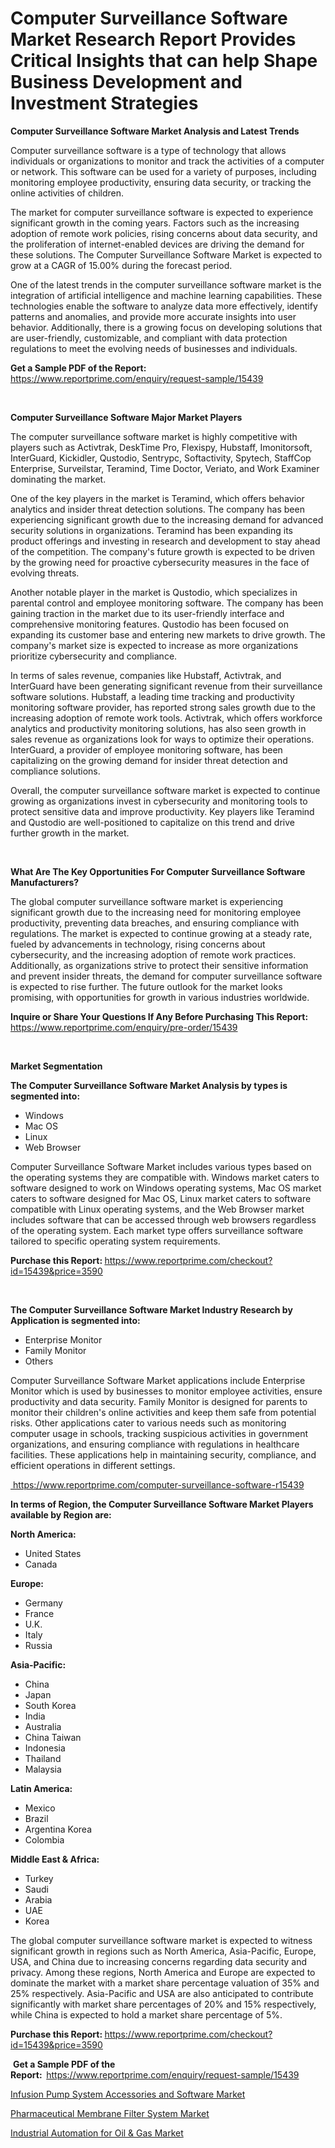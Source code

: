 <p><h1>Computer Surveillance Software Market Research Report Provides Critical Insights that can help Shape Business Development and Investment Strategies</h1></p><p><strong>Computer Surveillance Software Market Analysis and Latest Trends</strong></p>
<p><p>Computer surveillance software is a type of technology that allows individuals or organizations to monitor and track the activities of a computer or network. This software can be used for a variety of purposes, including monitoring employee productivity, ensuring data security, or tracking the online activities of children.</p><p>The market for computer surveillance software is expected to experience significant growth in the coming years. Factors such as the increasing adoption of remote work policies, rising concerns about data security, and the proliferation of internet-enabled devices are driving the demand for these solutions. The Computer Surveillance Software Market is expected to grow at a CAGR of 15.00% during the forecast period.</p><p>One of the latest trends in the computer surveillance software market is the integration of artificial intelligence and machine learning capabilities. These technologies enable the software to analyze data more effectively, identify patterns and anomalies, and provide more accurate insights into user behavior. Additionally, there is a growing focus on developing solutions that are user-friendly, customizable, and compliant with data protection regulations to meet the evolving needs of businesses and individuals.</p></p>
<p><strong>Get a Sample PDF of the Report:&nbsp;</strong> <a href="https://www.reportprime.com/enquiry/request-sample/15439">https://www.reportprime.com/enquiry/request-sample/15439</a></p>
<p>&nbsp;</p>
<p><strong>Computer Surveillance Software Major Market Players</strong></p>
<p><p>The computer surveillance software market is highly competitive with players such as Activtrak, DeskTime Pro, Flexispy, Hubstaff, Imonitorsoft, InterGuard, Kickidler, Qustodio, Sentrypc, Softactivity, Spytech, StaffCop Enterprise, Surveilstar, Teramind, Time Doctor, Veriato, and Work Examiner dominating the market. </p><p>One of the key players in the market is Teramind, which offers behavior analytics and insider threat detection solutions. The company has been experiencing significant growth due to the increasing demand for advanced security solutions in organizations. Teramind has been expanding its product offerings and investing in research and development to stay ahead of the competition. The company's future growth is expected to be driven by the growing need for proactive cybersecurity measures in the face of evolving threats.</p><p>Another notable player in the market is Qustodio, which specializes in parental control and employee monitoring software. The company has been gaining traction in the market due to its user-friendly interface and comprehensive monitoring features. Qustodio has been focused on expanding its customer base and entering new markets to drive growth. The company's market size is expected to increase as more organizations prioritize cybersecurity and compliance.</p><p>In terms of sales revenue, companies like Hubstaff, Activtrak, and InterGuard have been generating significant revenue from their surveillance software solutions. Hubstaff, a leading time tracking and productivity monitoring software provider, has reported strong sales growth due to the increasing adoption of remote work tools. Activtrak, which offers workforce analytics and productivity monitoring solutions, has also seen growth in sales revenue as organizations look for ways to optimize their operations. InterGuard, a provider of employee monitoring software, has been capitalizing on the growing demand for insider threat detection and compliance solutions.</p><p>Overall, the computer surveillance software market is expected to continue growing as organizations invest in cybersecurity and monitoring tools to protect sensitive data and improve productivity. Key players like Teramind and Qustodio are well-positioned to capitalize on this trend and drive further growth in the market.</p></p>
<p>&nbsp;</p>
<p><strong>What Are The Key Opportunities For Computer Surveillance Software Manufacturers?</strong></p>
<p><p>The global computer surveillance software market is experiencing significant growth due to the increasing need for monitoring employee productivity, preventing data breaches, and ensuring compliance with regulations. The market is expected to continue growing at a steady rate, fueled by advancements in technology, rising concerns about cybersecurity, and the increasing adoption of remote work practices. Additionally, as organizations strive to protect their sensitive information and prevent insider threats, the demand for computer surveillance software is expected to rise further. The future outlook for the market looks promising, with opportunities for growth in various industries worldwide.</p></p>
<p><strong>Inquire or Share Your Questions If Any Before Purchasing This Report:</strong> <a href="https://www.reportprime.com/enquiry/pre-order/15439">https://www.reportprime.com/enquiry/pre-order/15439</a></p>
<p>&nbsp;</p>
<p><strong>Market Segmentation</strong></p>
<p><strong>The Computer Surveillance Software Market Analysis by types is segmented into:</strong></p>
<p><ul><li>Windows</li><li>Mac OS</li><li>Linux</li><li>Web Browser</li></ul></p>
<p><p>Computer Surveillance Software Market includes various types based on the operating systems they are compatible with. Windows market caters to software designed to work on Windows operating systems, Mac OS market caters to software designed for Mac OS, Linux market caters to software compatible with Linux operating systems, and the Web Browser market includes software that can be accessed through web browsers regardless of the operating system. Each market type offers surveillance software tailored to specific operating system requirements.</p></p>
<p><strong>Purchase this Report:&nbsp;</strong><a href="https://www.reportprime.com/checkout?id=15439&price=3590">https://www.reportprime.com/checkout?id=15439&price=3590</a></p>
<p>&nbsp;</p>
<p><strong>The Computer Surveillance Software Market Industry Research by Application is segmented into:</strong></p>
<p><ul><li>Enterprise Monitor</li><li>Family Monitor</li><li>Others</li></ul></p>
<p><p>Computer Surveillance Software Market applications include Enterprise Monitor which is used by businesses to monitor employee activities, ensure productivity and data security. Family Monitor is designed for parents to monitor their children's online activities and keep them safe from potential risks. Other applications cater to various needs such as monitoring computer usage in schools, tracking suspicious activities in government organizations, and ensuring compliance with regulations in healthcare facilities. These applications help in maintaining security, compliance, and efficient operations in different settings.</p></p>
<p><a href="https://www.reportprime.com/computer-surveillance-software-r15439">&nbsp;https://www.reportprime.com/computer-surveillance-software-r15439</a></p>
<p><strong>In terms of Region, the Computer Surveillance Software Market Players available by Region are:</strong></p>
<p>
    <p> <strong> North America: </strong>
        <ul>
            <li>United States</li>
            <li>Canada</li>
        </ul>
        </p> 
    <p> <strong> Europe: </strong>
        <ul>
            <li>Germany</li>
            <li>France</li>
            <li>U.K.</li>
            <li>Italy</li>
            <li>Russia</li>
        </ul>
        </p> 
    <p> <strong> Asia-Pacific: </strong>
        <ul>
            <li>China</li>
            <li>Japan</li>
            <li>South Korea</li>
            <li>India</li>
            <li>Australia</li>
            <li>China Taiwan</li>
            <li>Indonesia</li>
            <li>Thailand</li>
            <li>Malaysia</li>
        </ul>
        </p> 
    <p> <strong> Latin America: </strong>
        <ul>
            <li>Mexico</li>
            <li>Brazil</li>
            <li>Argentina Korea</li>
            <li>Colombia</li>
        </ul>
        </p> 
    <p> <strong> Middle East & Africa: </strong>
        <ul>
            <li>Turkey</li>
            <li>Saudi</li>
            <li>Arabia</li>
            <li>UAE</li>
            <li>Korea</li>
        </ul>
    </p>
    </p>
<p><p>The global computer surveillance software market is expected to witness significant growth in regions such as North America, Asia-Pacific, Europe, USA, and China due to increasing concerns regarding data security and privacy. Among these regions, North America and Europe are expected to dominate the market with a market share percentage valuation of 35% and 25% respectively. Asia-Pacific and USA are also anticipated to contribute significantly with market share percentages of 20% and 15% respectively, while China is expected to hold a market share percentage of 5%.</p></p>
<p><strong>Purchase this Report: </strong><a href="https://www.reportprime.com/checkout?id=15439&price=3590">https://www.reportprime.com/checkout?id=15439&price=3590</a></p>
<p>&nbsp;<strong>Get a Sample PDF of the Report:&nbsp;&nbsp;</strong><a href="https://www.reportprime.com/enquiry/request-sample/15439">https://www.reportprime.com/enquiry/request-sample/15439</a></p>
<p><strong></strong></p>
<p><p><a href="https://view.publitas.com/reportprime-1/infusion-pump-system-accessories-and-software-market-trends-focusing-on-infusion-pump-system-accessories-and-software-market-insight-and-forecast-analysis-2024-2031/">Infusion Pump System Accessories and Software Market</a></p><p><a href="https://view.publitas.com/reportprime-1/pharmaceutical-membrane-filter-system-market-forecast-global-market-trends-and-analysis-from-2024-to-2031-covered-in-142-pages/">Pharmaceutical Membrane Filter System Market</a></p><p><a href="https://view.publitas.com/reportprime-1/global-industrial-automation-for-oil-gas-industry-types-applications-market-players-regional-growth-analysis-and-future-scenarios-2024-2031/">Industrial Automation for Oil & Gas Market</a></p></p>